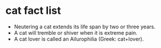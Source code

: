 # cat fact list

- Neutering a cat extends its life span by two or three years.
- A cat will tremble or shiver when it is extreme pain.
- A cat lover is called an Ailurophilia (Greek: cat+lover).

